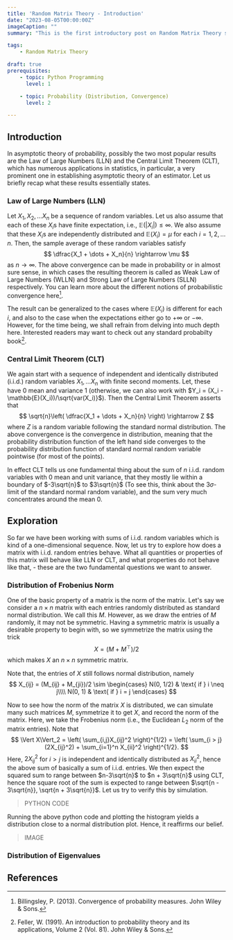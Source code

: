 ```yaml
---
title: 'Random Matrix Theory - Introduction'
date: "2023-08-05T00:00:00Z"
imageCaption: ""
summary: "This is the first introductory post on Random Matrix Theory series: Here I demonstrate some phenemenon about random matrices which are very non-intuitive to the classical thinking of asymptotic result"

tags:
    - Random Matrix Theory

draft: true
prerequisites:
    - topic: Python Programming
      level: 1

    - topic: Probability (Distribution, Convergence)
      level: 2

---
```


## Introduction

In asymptotic theory of probability, possibly the two most popular results are the Law of Large Numbers (LLN) and the Central Limit Theorem (CLT), which has numerous applications in statistics, in particular, a very prominent one in establishing asymptotic theory of an estimator. Let us briefly recap what these results essentially states.

### Law of Large Numbers (LLN)

Let $X_1, X_2, \dots X_n$ be a sequence of random variables. Let us also assume that each of these $X_i$s have finite expectation, i.e., $\mathbb{E}(|X_i|) \leq \infty$. We also assume that these $X_i$s are independently distributed and $\mathbb{E}(X_i) = \mu$ for each $i = 1, 2, \dots n$. Then, the sample average of these random variables satisfy
$$
\dfrac{X_1 + \dots + X_n}{n} \rightarrow \mu
$$
as $n \rightarrow \infty$. The above convergence can be made in probability or in almost sure sense, in which cases the resulting theorem is called as Weak Law of Large Numbers (WLLN) and Strong Law of Large Numbers (SLLN) respectively. You can learn more about the different notions of probabilistic convergence here[^2].

The result can be generalized to the cases where $\mathbb{E}(X_i)$ is different for each $i$, and also to the case when the expectations either go to $+\infty$ or $-\infty$. However, for the time being, we shall refrain from delving into much depth here. Interested readers may want to check out any standard probabilty book[^1].

### Central Limit Theorem (CLT)

We again start with a sequence of independent and identically distributed (i.i.d.) random variables $X_1, \dots X_n$ with finite second moments. Let, these have $0$ mean and variance $1$ (otherwise, we can also work with $Y_i = (X_i - \mathbb{E}(X_i))/\sqrt{var(X_i)}$). Then the Central Limit Theorem asserts that 
$$
\sqrt{n}\left( \dfrac{X_1 + \dots + X_n}{n} \right) \rightarrow Z
$$
where $Z$ is a random variable following the standard normal distribution. The above convergence is the convergence in distribution, meaning that the probability distribution function of the left hand side converges to the probability distribution function of standard normal random variable pointwise (for most of the points).

In effect CLT tells us one fundamental thing about the sum of $n$ i.i.d. random variables with $0$ mean and unit variance, that they mostly lie within a boundary of $-3\sqrt{n}$ to $3\sqrt{n}$ (To see this, think about the $3\sigma$-limit of the standard normal random variable), and the sum very much concentrates around the mean $0$.


## Exploration

So far we have been working with sums of i.i.d. random variables which is kind of a one-dimensional sequence. Now, let us try to explore how does a matrix with i.i.d. random entries behave. What all quantities or properties of this matrix will behave like LLN or CLT, and what properties do not behave like that, - these are the two fundamental questions we want to answer.

### Distribution of Frobenius Norm

One of the basic property of a matrix is the norm of the matrix. Let's say we consider a $n \times n$ matrix with each entries randomly distributed as standard normal distribution. We call this $M$. However, as we draw the entries of $M$ randomly, it may not be symmetric. Having a symmetric matrix is usually a desirable property to begin with, so we symmetrize the matrix using the trick 
$$
X = (M + M^{\top}) / 2
$$
which makes $X$ an $n \times n$ symmetric matrix. 

Note that, the entries of $X$ still follows normal distribution, namely
$$
X_{ij} = (M_{ij} + M_{ji})/2 \sim 
\begin{cases}
    N(0, 1/2) & \text{ if } i \neq j\\\\
    N(0, 1) & \text{ if } i = j
\end{cases}
$$

Now to see how the norm of the matrix $X$ is distributed, we can simulate many such matrices $M$, symmetrize it to get $X$, and record the norm of the matrix. Here, we take the Frobenius norm (i.e., the Euclidean $L_2$ norm of the matrix entries). Note that
$$
\Vert X\Vert_2 = \left( \sum_{i,j}X_{ij}^2 \right)^{1/2} = \left( \sum_{i > j}(2X_{ij}^2) + \sum_{i=1}^n X_{ii}^2 \right)^{1/2}.
$$
Here, $2X_{ij}^2$ for $i > j$ is independent and identically distributed as $X_{ii}^2$, hence the above sum of basically a sum of i.i.d. entries. We then expect the squared sum to range between $n-3\sqrt{n}$ to $n + 3\sqrt{n}$ using CLT, hence the square root of the sum is expected to range between $\sqrt{n - 3\sqrt{n}}, \sqrt{n + 3\sqrt{n}}$. Let us try to verify this by simulation.


> PYTHON CODE

Running the above python code and plotting the histogram yields a distribution close to a normal distribution plot. Hence, it reaffirms our belief.

> IMAGE


### Distribution of Eigenvalues














## References 

[^1]: Feller, W. (1991). An introduction to probability theory and its applications, Volume 2 (Vol. 81). John Wiley & Sons. 

[^2]: Billingsley, P. (2013). Convergence of probability measures. John Wiley & Sons.



